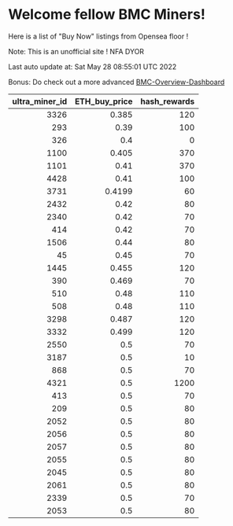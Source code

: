 # Welcome fellow BMC Miners!
Here is a list of "Buy Now" listings from Opensea floor !

Note: This is an unofficial site ! NFA DYOR

Last auto update at: Sat May 28 08:55:01 UTC 2022

Bonus: Do check out a more advanced [BMC-Overview-Dashboard](https://dune.com/defifunk/BMC-Overview-Dashboard)


|   ultra_miner_id |   ETH_buy_price |   hash_rewards |
|-----------------:|----------------:|---------------:|
|             3326 |          0.385  |            120 |
|              293 |          0.39   |            100 |
|              326 |          0.4    |              0 |
|             1100 |          0.405  |            370 |
|             1101 |          0.41   |            370 |
|             4428 |          0.41   |            100 |
|             3731 |          0.4199 |             60 |
|             2432 |          0.42   |             80 |
|             2340 |          0.42   |             70 |
|              414 |          0.42   |             70 |
|             1506 |          0.44   |             80 |
|               45 |          0.45   |             70 |
|             1445 |          0.455  |            120 |
|              390 |          0.469  |             70 |
|              510 |          0.48   |            110 |
|              508 |          0.48   |            110 |
|             3298 |          0.487  |            120 |
|             3332 |          0.499  |            120 |
|             2550 |          0.5    |             70 |
|             3187 |          0.5    |             10 |
|              868 |          0.5    |             70 |
|             4321 |          0.5    |           1200 |
|              413 |          0.5    |             70 |
|              209 |          0.5    |             80 |
|             2052 |          0.5    |             80 |
|             2056 |          0.5    |             80 |
|             2057 |          0.5    |             80 |
|             2055 |          0.5    |             80 |
|             2045 |          0.5    |             80 |
|             2061 |          0.5    |             80 |
|             2339 |          0.5    |             70 |
|             2053 |          0.5    |             80 |